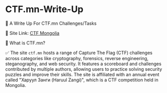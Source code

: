 # CTF.mn-Write-Up

📄 A Write Up For CTF.mn Challenges/Tasks

🔗 Site Link: [CTF Mongolia](https://ctf.mn/)

📰 What is CTF.mn? 

✅ The site `ctf.mn` hosts a range of Capture The Flag (CTF) challenges across categories like cryptography, forensics, 
reverse engineering, steganography, and web security. It features a scoreboard and challenges contributed by multiple 
authors, allowing users to practice solving security puzzles and improve their skills. The site is affiliated with an 
annual event called "Харуул Занги (Haruul Zangi)", which is a CTF competition held in Mongolia.
